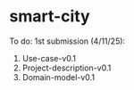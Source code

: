 # smart-city
To do:
  1st submission (4/11/25):
  1. Use-case-v0.1
  2. Project-description-v0.1
  3. Domain-model-v0.1

